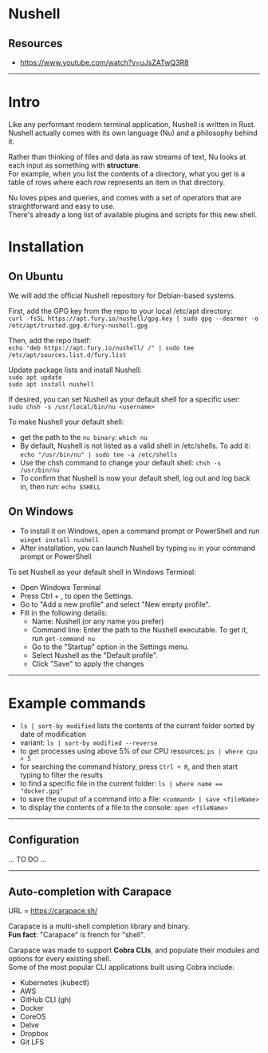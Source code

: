 # Nushell

## Resources
- https://www.youtube.com/watch?v=uJsZATwQ3R8

---

# Intro

Like any performant modern terminal application, Nushell is written in Rust.  
Nushell actually comes with its own language (Nu) and a philosophy behind it.  

Rather than thinking of files and data as raw streams of text, Nu looks at each input as something with **structure**.  
For example, when you list the contents of a directory, what you get is a table of rows where each row represents an item in that directory.  

Nu loves pipes and queries, and comes with a set of operators that are straightforward and easy to use.  
There's already a long list of available plugins and scripts for this new shell.

# Installation

## On Ubuntu

We will add the official Nushell repository for Debian-based systems.  

First, add the GPG key from the repo to your local /etc/apt directory:  
`curl -fsSL https://apt.fury.io/nushell/gpg.key | sudo gpg --dearmor -o /etc/apt/trusted.gpg.d/fury-nushell.gpg`  

Then, add the repo itself:  
`echo "deb https://apt.fury.io/nushell/ /" | sudo tee /etc/apt/sources.list.d/fury.list`  

Update package lists and install Nushell:  
`sudo apt update`  
`sudo apt install nushell`  

If desired, you can set Nushell as your default shell for a specific user:  
`sudo chsh -s /usr/local/bin/nu <username>`  

To make Nushell your default shell:  
- get the path to the `nu binary`: `which nu`
- By default, Nushell is not listed as a valid shell in /etc/shells. To add it: `echo "/usr/bin/nu" | sudo tee -a /etc/shells`
- Use the chsh command to change your default shell: `chsh -s /usr/bin/nu`
- To confirm that Nushell is now your default shell, log out and log back in, then run: `echo $SHELL`

## On Windows

- To install it on Windows, open a command prompt or PowerShell and run `winget install nushell`
- After installation, you can launch Nushell by typing `nu` in your command prompt or PowerShell

To set Nushell as your default shell in Windows Terminal:
- Open Windows Terminal
- Press Ctrl + , to open the Settings.
- Go to "Add a new profile" and select "New empty profile".
- Fill in the following details:
  - Name: Nushell (or any name you prefer)
  - Command line: Enter the path to the Nushell executable. To get it, run `get-command nu`
  - Go to the "Startup" option in the Settings menu.
  - Select Nushell as the "Default profile".
  - Click "Save" to apply the changes

---

# Example commands

- `ls | sort-by modified` lists the contents of the current folder sorted by date of modification
- variant: `ls | sort-by modified --reverse`
- to get processes using above 5% of our CPU resources: `ps | where cpu > 5`
- for searching the command history, press `Ctrl + R`, and then start typing to filter the results
- to find a specific file in the current folder: `ls | where name == "docker.gpg"`
- to save the ouput of a command into a file: `<command> | save <fileName>`
- to display the contents of a file to the console: `open <fileName>`

---

## Configuration

... TO DO ...

---

## Auto-completion with Carapace

URL = https://carapace.sh/  

Carapace is a multi-shell completion library and binary.  
**Fun fact**: "Carapace" is french for "shell".  

Carapace was made to support **Cobra CLIs**, and populate their modules and options for every existing shell.  
Some of the most popular CLI applications built using Cobra include:
- Kubernetes (kubectl)
- AWS
- GitHub CLI (gh)
- Docker
- CoreOS
- Delve
- Dropbox
- Git LFS

